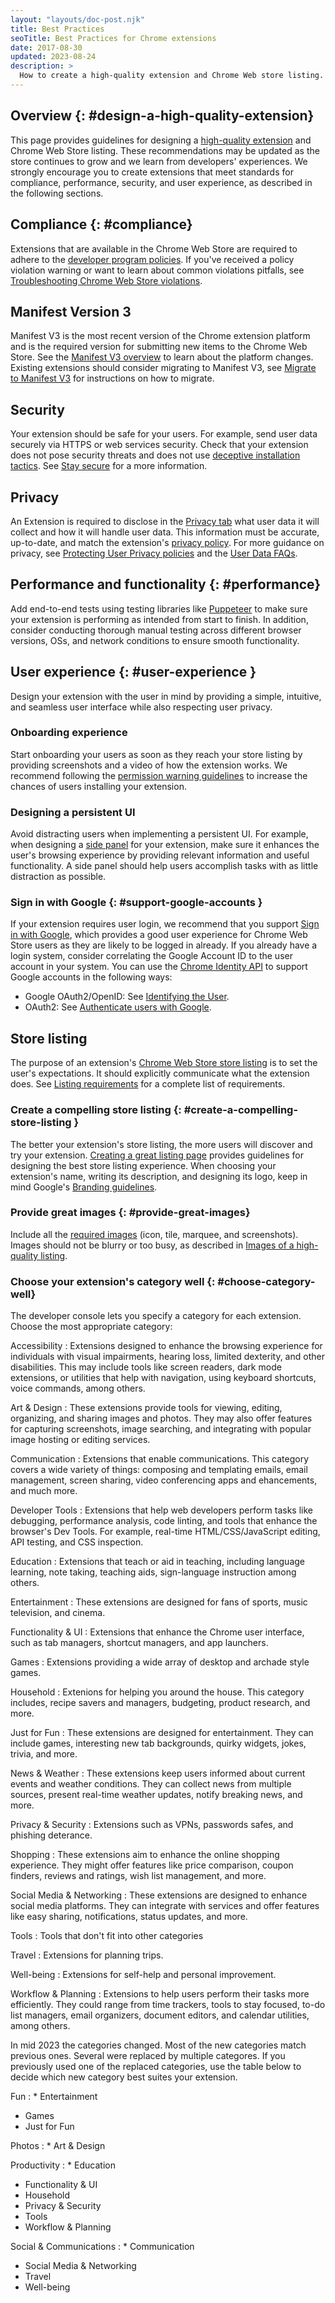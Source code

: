 ```yaml
---
layout: "layouts/doc-post.njk"
title: Best Practices
seoTitle: Best Practices for Chrome extensions
date: 2017-08-30
updated: 2023-08-24
description: >
  How to create a high-quality extension and Chrome Web store listing.
---
```


## Overview {: #design-a-high-quality-extension}

This page provides guidelines for designing a [high-quality extension][hq-guidelines] and Chrome Web Store listing. These recommendations may be updated as the store continues to grow and we learn from developers' experiences. We strongly encourage you to create extensions that meet standards for compliance, performance, security, and user experience, as described in the following sections.

## Compliance {: #compliance}

Extensions that are available in the Chrome Web Store are required to adhere to the [developer program policies][program-policies]. If you've received a policy violation warning or want to learn about common violations pitfalls, see [Troubleshooting Chrome Web Store violations][cws-violations].

## Manifest Version 3

Manifest V3 is the most recent version of the Chrome extension platform and is the required version for submitting new items to the Chrome Web Store. See the [Manifest V3 overview][mv3-overview] to learn about the platform changes. Existing extensions should consider migrating to Manifest V3, see [Migrate to Manifest V3][mv3-migration] for instructions on how to migrate.

## Security

Your extension should be safe for your users. For example, send user data securely via HTTPS or web services security. Check that your extension does not pose security threats and does not use [deceptive installation tactics][deceptive-install]. See [Stay secure][stay-secure] for a more information.

## Privacy

An Extension is required to disclose in the [Privacy tab][privacy-tab] what user data it will collect and how it will handle user data. This information must be accurate, up-to-date, and match the extension's [privacy policy][privacy-policy]. For more guidance on privacy, see [Protecting User Privacy policies][user-privacy] and the [User Data FAQs][user-data].

## Performance and functionality {: #performance}

Add end-to-end tests using testing libraries like [Puppeteer][puppeteer] to make sure your extension is performing as intended from start to finish. In addition, consider conducting thorough manual testing across different browser versions, OSs, and network conditions to ensure smooth functionality.

## User experience {: #user-experience }

Design your extension with the user in mind by providing a simple, intuitive, and seamless user interface while also respecting user privacy.

### Onboarding experience

Start onboarding your users as soon as they reach your store listing by providing screenshots and a video of how the extension works. We recommend following the [permission warning guidelines][doc-perm-warn] to increase the chances of users installing your extension.

### Designing a persistent UI

Avoid distracting users when implementing a persistent UI. For example, when designing a [side panel][api-sidepanel] for your extension, make sure it enhances the user's browsing experience by providing relevant information and useful functionality. A side panel should help users accomplish tasks with as little distraction as possible.

### Sign in with Google {: #support-google-accounts }

If your extension requires user login, we recommend that you support [Sign in with Google][google-signin], which provides a good user experience for Chrome Web Store users as they are likely to be logged in already. If you already have a login system, consider correlating the Google Account ID to the user account in your system. You can use the [Chrome Identity API][identity-api] to support Google accounts in the following ways:


- Google OAuth2/OpenID: See [Identifying the User][identify-user].
- OAuth2: See [Authenticate users with Google][oauth2-tutorial].

## Store listing

The purpose of an extension's [Chrome Web Store store listing][completing-listing] is to set the user's expectations. It should explicitly communicate what the extension does. See [Listing requirements][cws-listing] for a complete list of requirements.

### Create a compelling store listing {: #create-a-compelling-store-listing }

The better your extension's store listing, the more users will discover and try your extension. [Creating a great listing page][great-listing-page] provides guidelines for designing the best store listing experience. When choosing your extension's name, writing its description, and designing its logo, keep in mind Google's [Branding guidelines][cws-branding].

### Provide great images {: #provide-great-images}

Include all the [required images][cws-images] (icon, tile, marquee, and screenshots). Images should not be blurry or too busy, as described in [Images of a high-quality listing][hq-listing-images].

### Choose your extension's category well {: #choose-category-well}

The developer console lets you specify a category for each extension. Choose the most appropriate category:

Accessibility
: Extensions designed to enhance the browsing experience for individuals with visual impairments, hearing loss, limited dexterity, and other disabilities. This may include tools like screen readers, dark mode extensions, or utilities that help with navigation, using keyboard shortcuts, voice commands, among others.

Art & Design
: These extensions provide tools for viewing, editing, organizing, and sharing images and photos. They may also offer features for capturing screenshots, image searching, and integrating with popular image hosting or editing services.

Communication
: Extensions that enable communications. This category covers a wide variety of things: composing and templating emails, email management, screen sharing, video conferencing apps and ehancements, and much more.

Developer Tools
: Extensions that help web developers perform tasks like debugging, performance analysis, code linting, and tools that enhance the browser's Dev Tools. For example, real-time HTML/CSS/JavaScript editing, API testing, and CSS inspection.

Education
: Extensions that teach or aid in teaching, including language learning, note taking, teaching aids, sign-language instruction among others.

Entertainment
: These extensions are designed for fans of sports, music television, and cinema.

Functionality & UI
: Extensions that enhance the Chrome user interface, such as tab managers, shortcut managers, and app launchers.

Games
: Extensions providing a wide array of desktop and archade style games.

Household
: Extenions for helping you around the house. This category includes, recipe savers and managers, budgeting, product research, and more.

Just for Fun
: These extensions are designed for entertainment. They can include games, interesting new tab backgrounds, quirky widgets, jokes, trivia, and more.

News & Weather
: These extensions keep users informed about current events and weather conditions. They can collect news from multiple sources, present real-time weather updates, notify breaking news, and more.

Privacy & Security
: Extensions such as VPNs, passwords safes, and phishing deterance.

Shopping
: These extensions aim to enhance the online shopping experience. They might offer features like price comparison, coupon finders, reviews and ratings, wish list management, and more.

Social Media & Networking
: These extensions are designed to enhance social media platforms. They can integrate with services and offer features like easy sharing, notifications, status updates, and more.

Tools
: Tools that don't fit into other categories

Travel
: Extensions for planning trips.

Well-being
: Extensions for self-help and personal improvement.

Workflow & Planning
: Extensions to help users perform their tasks more efficiently. They could range from time trackers, tools to stay focused, to-do list managers, email organizers, document editors, and calendar utilities, among others.

In mid 2023 the categories changed. Most of the new categories match previous ones. Several were
replaced by multiple categores. If you previously used one of the replaced categories, use the
table below to decide which new category best suites your extension.

Fun
: * Entertainment
  * Games
  * Just for Fun

Photos
: * Art & Design

Productivity
: * Education
  * Functionality & UI
  * Household
  * Privacy & Security
  * Tools
  * Workflow & Planning

Social & Communications
: * Communication
  * Social Media & Networking
  * Travel
  * Well-being

[api-sidepanel]: /docs/extensions/reference/sidePanel/
[completing-listing]: /docs/webstore/cws-dashboard-listing/
[cws-branding]: /docs/webstore/branding
[cws-images]: /docs/webstore/images
[cws-listing]: /docs/webstore/program-policies/listing-requirements/
[cws-violations]: /docs/webstore/troubleshooting/
[dashboard-privacy]: /docs/webstore/cws-dashboard-privacy/
[deceptive-install]: /docs/webstore/program-policies/deceptive-installation-tactics/
[doc-perm-warn]: /docs/extensions/mv3/permission_warnings/
[google-signin]: https://developers.google.com/identity/gsi/web/guides/overview
[great-listing-page]: /docs/webstore/best_listing/
[hq-guidelines]: /docs/webstore/program-policies/quality-guidelines/
[hq-listing-images]: /docs/webstore/best_listing/#images
[identify-user]: /docs/webstore/identify_user
[identity-api]: /docs/extensions/reference/identity/
[mv3-migration]: https://developer.chrome.com/docs/extensions/migrating/
[mv3-overview]: /docs/extensions/mv3/intro/mv3-overview/
[oauth2-tutorial]: /docs/extensions/mv3/tut_oauth/
[privacy-policy]: /docs/webstore/publish/#setup-a-developer-account
[privacy-tab]: /docs/webstore/cws-dashboard-privacy/#certify-your-data-use-practices
[program-policies]: /docs/webstore/program-policies/
[puppeteer]: https://pptr.dev/guides/chrome-extensions
[single-purpose]: /docs/extensions/mv3/single_purpose/
[stay-secure]: /docs/extensions/mv3/security/
[supplying-images]: /docs/webstore/images/
[user-data]: /docs/webstore/user_data/
[user-privacy]: /docs/webstore/program-policies/#protecting-user-privacy
